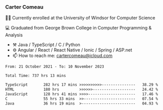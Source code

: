 ### Carter Comeau

🙋‍♂️ Currently enrolled at the University of Windsor for Computer Science

💻 Graduated from George Brown College in Computer Programming & Analysis

- ⚒️ Java / TypeScript / C / Python
- ⚙️ Angular / React / React Native / Ionic / Spring / ASP.net
- 📫 How to reach me: cartercomeau@icloud.com

<!--START_SECTION:waka-->

```txt
From: 21 October 2021 - To: 10 November 2023

Total Time: 737 hrs 13 mins

TypeScript       282 hrs 17 mins >>>>>>>>>>---------------   38.29 %
HTML             180 hrs         >>>>>>-------------------   24.42 %
JavaScript       128 hrs 41 mins >>>>---------------------   17.46 %
C                55 hrs 33 mins  >>-----------------------   07.54 %
Java             36 hrs 19 mins  >------------------------   04.93 %
```

<!--END_SECTION:waka-->
